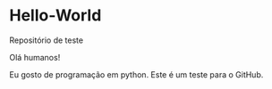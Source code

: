 # Hello-World
Repositório de teste


Olá humanos!

Eu gosto de programação em python.
Este é um teste para o GitHub.
